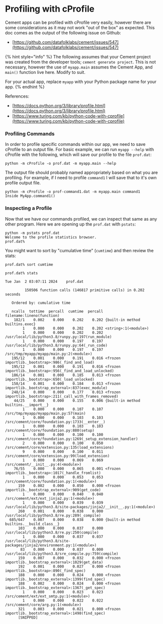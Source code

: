 # Profiling with cProfile

Cement apps can be profiled with cProfile very easily, however there are some considerations as it may not work "out of the box" as expected. This doc comes as the output of the following issue on Github:

* [https://github.com/datafolklabs/cement/issues/547](https://github.com/datafolklabs/cement/issues/547)



{% hint style="info" %}
The following assumes that your Cement project was created from the developer tools; `cement generate project`. This is not necessary, however the use of `myapp.main` assumes the Cement App, and `main()` function live here. Modify to suit.



For your actual app, replace `myapp` with your Python package name for your app.
{% endhint %}



References:

* [https://docs.python.org/3/library/profile.html](https://docs.python.org/3/library/profile.html)
* [https://www.turing.com/kb/python-code-with-cprofile](https://www.turing.com/kb/python-code-with-cprofile)

### Profiling Commands

In order to profile specific commands within our app, we need to save cProfile to an output file. For basic example, we can run `myapp --help` with cProfile with the following, which will save our profile to the file `prof.dat`:

```
python -m cProfile -o prof.dat -m myapp.main --help
```



The output file should probably named appropriately based on what you are profiling. For example, if I need to profile `command1` I will save that to it's own profile output file.

```
python -m cProfile -o prof-command1.dat -m myapp.main command1
Inside MyApp.command1()
```



### Inspecting a Profile

Now that we have our commands profiled, we can inspect that same as any other program. Here we are opening up the `prof.dat` with `pstats`:

```
python -m pstats prof.dat
Welcome to the profile statistics browser.
prof.dat%
```

You might want to sort by "cumulative time" (`cumtime`) and then review the stats:

```
prof.dat% sort cumtime

prof.dat% stats

Tue Jan  2 03:07:11 2024    prof.dat

         150506 function calls (146817 primitive calls) in 0.202 seconds

   Ordered by: cumulative time

   ncalls  tottime  percall  cumtime  percall filename:lineno(function)
    182/1    0.002    0.000    0.202    0.202 {built-in method builtins.exec}
        1    0.000    0.000    0.202    0.202 <string>:1(<module>)
        1    0.000    0.000    0.202    0.202 /usr/local/lib/python3.8/runpy.py:197(run_module)
        1    0.000    0.000    0.197    0.197 /usr/local/lib/python3.8/runpy.py:64(_run_code)
        1    0.000    0.000    0.197    0.197 /src/tmp/myapp/myapp/main.py:2(<module>)
   195/12    0.001    0.000    0.191    0.016 <frozen importlib._bootstrap>:986(_find_and_load)
   195/12    0.001    0.000    0.191    0.016 <frozen importlib._bootstrap>:956(_find_and_load_unlocked)
   186/14    0.001    0.000    0.185    0.013 <frozen importlib._bootstrap>:650(_load_unlocked)
   158/14    0.001    0.000    0.184    0.013 <frozen importlib._bootstrap_external>:837(exec_module)
   248/14    0.000    0.000    0.177    0.013 <frozen importlib._bootstrap>:211(_call_with_frames_removed)
    44/25    0.000    0.000    0.155    0.006 {built-in method builtins.__import__}
        1    0.000    0.000    0.107    0.107 /src/tmp/myapp/myapp/main.py:57(main)
        1    0.000    0.000    0.103    0.103 /src/cement/core/foundation.py:1733(__enter__)
        1    0.000    0.000    0.103    0.103 /src/cement/core/foundation.py:880(setup)
        1    0.000    0.000    0.100    0.100 /src/cement/core/foundation.py:1269(_setup_extension_handler)
        2    0.000    0.000    0.100    0.050 /src/cement/core/extension.py:135(load_extensions)
        9    0.000    0.000    0.100    0.011 /src/cement/core/extension.py:99(load_extension)
        1    0.000    0.000    0.069    0.069 /src/cement/__init__.py:4(<module>)
    76/55    0.000    0.000    0.065    0.001 <frozen importlib._bootstrap>:1017(_handle_fromlist)
        1    0.000    0.000    0.053    0.053 /src/cement/core/foundation.py:1(<module>)
      159    0.002    0.000    0.050    0.000 <frozen importlib._bootstrap_external>:909(get_code)
        1    0.000    0.000    0.040    0.040 /src/cement/ext/ext_jinja2.py:1(<module>)
        1    0.000    0.000    0.039    0.039 /usr/local/lib/python3.8/site-packages/jinja2/__init__.py:1(<module>)
      260    0.001    0.000    0.038    0.000 /usr/local/lib/python3.8/re.py:289(_compile)
  685/647    0.007    0.000    0.038    0.000 {built-in method builtins.__build_class__}
      103    0.000    0.000    0.037    0.000 /usr/local/lib/python3.8/re.py:250(compile)
        1    0.000    0.000    0.037    0.037 /usr/local/lib/python3.8/site-packages/jinja2/environment.py:1(<module>)
       83    0.000    0.000    0.037    0.000 /usr/local/lib/python3.8/sre_compile.py:759(compile)
      159    0.007    0.000    0.032    0.000 <frozen importlib._bootstrap_external>:1029(get_data)
      192    0.001    0.000    0.027    0.000 <frozen importlib._bootstrap>:890(_find_spec)
      188    0.000    0.000    0.024    0.000 <frozen importlib._bootstrap_external>:1399(find_spec)
      188    0.002    0.000    0.024    0.000 <frozen importlib._bootstrap_external>:1367(_get_spec)
        1    0.000    0.000    0.023    0.023 /src/cement/ext/ext_smtp.py:1(<module>)
        1    0.000    0.000    0.022    0.022 /src/cement/core/arg.py:1(<module>)
      321    0.003    0.000    0.021    0.000 <frozen importlib._bootstrap_external>:1498(find_spec)
      [SNIPPED]
```
